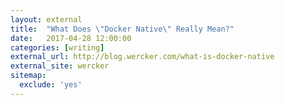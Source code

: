 ```yaml
---
layout: external
title:  "What Does \"Docker Native\" Really Mean?"
date:   2017-04-28 12:00:00
categories: [writing]
external_url: http://blog.wercker.com/what-is-docker-native
external_site: wercker
sitemap:
  exclude: 'yes'
---
```

